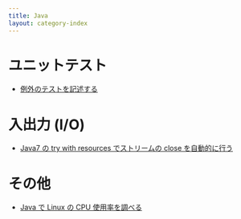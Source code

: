 ```yaml
---
title: Java
layout: category-index
---
```


ユニットテスト
====
- [例外のテストを記述する](test-exception.html)

入出力 (I/O)
====
* [Java7 の try with resources でストリームの close を自動的に行う](try-with-resources.html)

その他
====
* [Java で Linux の CPU 使用率を調べる](parse-proc-stat.html)

